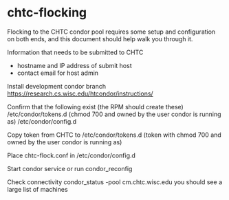 # chtc-flocking

Flocking to the CHTC condor pool requires some setup and configuration on both ends, and this document should help walk you through it.

Information that needs to be submitted to CHTC
* hostname and IP address of submit host
* contact email for host admin

Install development condor branch
	https://research.cs.wisc.edu/htcondor/instructions/

Confirm that the following exist (the RPM should create these)
	/etc/condor/tokens.d   (chmod 700 and owned by the user condor is running as)
	/etc/condor/config.d

Copy token from CHTC to 
	/etc/condor/tokens.d
	(token with chmod 700 and owned by the user condor is running as)

Place chtc-flock.conf in 
	/etc/condor/config.d

Start condor service or run condor_reconfig

Check connectivity
	condor_status -pool cm.chtc.wisc.edu
you should see a large list of machines


